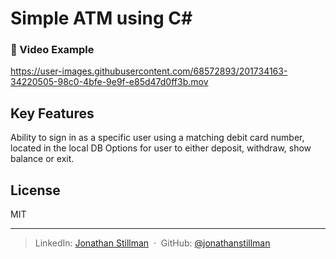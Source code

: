 # Simple ATM using C#

### 📱 Video Example
https://user-images.githubusercontent.com/68572893/201734163-34220505-98c0-4bfe-9e9f-e85d47d0ff3b.mov

## Key Features
Ability to sign in as a specific user using a matching debit card number, located in the local DB
Options for user to either deposit, withdraw, show balance or exit.

## License

MIT

---

> LinkedIn: [Jonathan Stillman](https://www.linkedin.com/in/jonathanstillman1/) &nbsp;&middot;&nbsp;
> GitHub: [@jonathanstillman](https://github.com/JonathanStillman)
